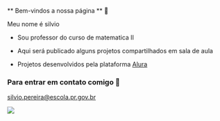

** Bem-vindos a nossa página ** 💙

Meu nome é silvio 

- Sou professor do curso de matematica II 

-  Aqui será publicado alguns projetos compartilhados em sala de aula
-  Projetos desenvolvidos pela plataforma [Alura](http://www.alura.com.br)

### Para entrar em contato comigo 📧
silvio.pereira@escola.pr.gov.br






![](https://media.tenor.com/xKJ0blGgIlQAAAAM/dance-happy.gif)


